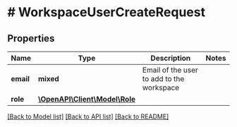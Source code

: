 # # WorkspaceUserCreateRequest

## Properties

Name | Type | Description | Notes
------------ | ------------- | ------------- | -------------
**email** | **mixed** | Email of the user to add to the workspace |
**role** | [**\OpenAPI\Client\Model\Role**](Role.md) |  |

[[Back to Model list]](../../README.md#models) [[Back to API list]](../../README.md#endpoints) [[Back to README]](../../README.md)
